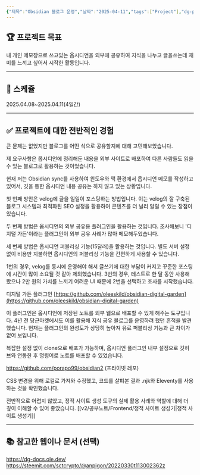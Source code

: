```yaml
---
{"제목":"Obsidian 블로그 운영","날짜":"2025-04-11","tags":["Project"],"dg-publish":true,"permalink":"/v2/Project/Obsidian 블로그 운영/","dgPassFrontmatter":true}
---
```


## 🏆 프로젝트 목표 

내 개인 메모장으로 쓰고있는 옵시디언을 외부에 공유하여 지식을 나누고 글을쓰는데 재미를 느끼고 싶어서 시작한 활동입니다.

---
## 📅  스케쥴 

2025.04.08~2025.04.11(4일간)

---
## ✅ 프로젝트에 대한 전반적인 경험

큰 문제는 없었지만 블로그를 어떤 식으로 공유할지에 대해 고민해보았습니다.

제 요구사항은 옵시디언에 정리해둔 내용을 외부 사이트로 배포하여 다른 사람들도 읽을 수 있는 블로그로 활용하는 것이었습니다.

현재 저는 Obsidian sync를 사용하여 윈도우와 맥 환경에서 옵시디언 메모를 작성하고 있어서, 깃을 통한 옵시디언 내용 공유는 하지 않고 있는 상황입니다.

첫 번째 방안은 velog에 글을 일일이 포스팅하는 방법입니다. 이는 velog의 잘 구축된 블로그 시스템과 최적화된 SEO 설정을 활용하여 콘텐츠를 더 널리 알릴 수 있는 장점이 있습니다.

두 번째 방법은 옵시디언의 외부 공유용 플러그인을 활용하는 것입니다. 조사해보니 '디지털 가든'이라는 플러그인이 외부 공유 사례가 많아 메모해두었습니다.

세 번째 방법은 옵시디언 퍼블리싱 기능(15달러)을 활용하는 것입니다. 별도 서버 설정 없이 비용만 지불하면 옵시디언의 퍼블리싱 기능을 간편하게 사용할 수 있습니다.

1번의 경우, velog를 동시에 운영해야 해서 글쓰기에 대한 부담이 커지고 꾸준한 포스팅에 시간이 많이 소요될 것 같아 제외했습니다. 3번의 경우, 테스트로 한 달 동안 사용해봤으나 2만 원의 가치를 느끼기 어려운 UI 때문에 2번을 선택하고 조사를 시작했습니다.

디지털 가든 플러그인 [https://github.com/oleeskild/obsidian-digital-garden](https://github.com/oleeskild/obsidian-digital-garden)

이 플러그인은 옵시디언에 저장된 노트를 외부 웹으로 배포할 수 있게 해주는 도구입니다. 4년 전 당근마켓에서도 이를 활용해 지식 공유 블로그를 운영하려 했던 흔적을 발견했습니다. 현재는 플러그인의 완성도가 상당히 높아져 유료 퍼블리싱 기능과 큰 차이가 없어 보입니다.

복잡한 설정 없이 clone으로 배포가 가능하며, 옵시디언 플러그인 내부 설정으로 깃허브와 연동한 후 명령어로 노트를 배포할 수 있었습니다.

https://github.com/porapo99/obsidian2 (프라이빗 레포)

CSS 변경을 위해 로컬로 가져와 수정했고, 코드를 살펴본 결과 .njk와 Eleventy를 사용하는 것을 확인했습니다. 

전반적으로 어렵지 않았고, 정적 사이트 생성 도구의 실제 활용 사례와 역할에 대해 더 깊이 이해할 수 있어 좋았습니다. [[v2/공부노트/Frontend/정적 사이트 생성기\|정적 사이트 생성기]]

---
## 📚 참고한 웹이나 문서 (선택)

https://dg-docs.ole.dev/
https://steemit.com/sctcrypto/@anpigon/20220330t113002362z
